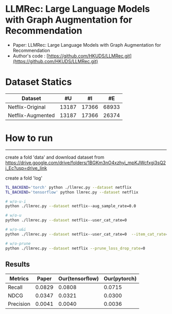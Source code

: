 # LLMRec: Large Language Models with Graph Augmentation for Recommendation

- Paper: LLMRec: Large Language Models with Graph Augmentation for Recommendation
- Author's code : [https://github.com/HKUDS/LLMRec.git](https://github.com/HKUDS/LLMRec.git)

# Dataset Statics
| Dataset | #U    | #I     | #E | 
| ------- | --------- | ---------- | ---------- | 
| Netflix-Original    | 13187     | 17366     | 68933         
| Netflix-Augmented   | 13187    | 17366    | 26374      |


# How to run
-------
create a fold 'data' and
download dataset from https://drive.google.com/drive/folders/1BGKm3nO4xzhyi_mpKJWcfxgi3sQ2j_Ec?usp=drive_link 

create a fold 'log'






```bash
TL_BACKEND='torch' python ./llmrec.py --dataset netflix
TL_BACKEND='tensorflow' python llmrec.py --dataset netflix

# w/o-u-i
python ./llmrec.py --dataset netflix--aug_sample_rate=0.0

# w/o-u
python ./llmrec.py --dataset netflix--user_cat_rate=0

# w/o-u&i
python ./llmrec.py --dataset netflix--user_cat_rate=0  --item_cat_rate=0

# w/o-prune
python ./llmrec.py --dataset netflix --prune_loss_drop_rate=0

```
Results
-------

| Metrics | Paper      | Our(tensorflow)      | Our(pytorch)      |
| ------- | ---------- | ------------ | ------------ |
| Recall    | 0.0829          | 0.0808 | 0.0715 |
| NDCG   | 0.0347 | 0.0321  | 0.0300 |
| Precision     | 0.0041         | 0.0040 |0.0036 |